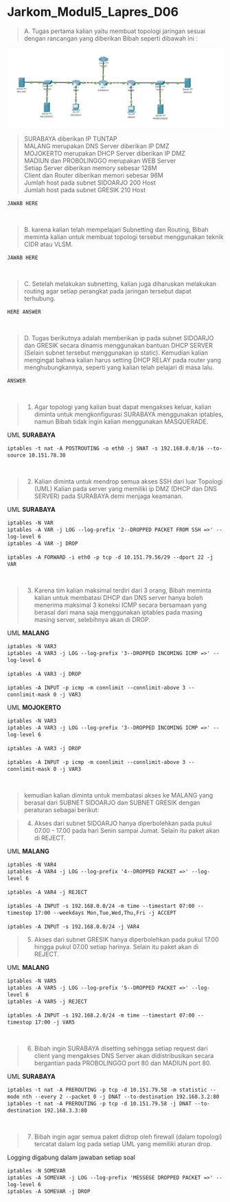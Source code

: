 # Jarkom_Modul5_Lapres_D06

> A. Tugas pertama kalian yaitu membuat topologi jaringan sesuai dengan rancangan yang diberikan
Bibah seperti dibawah ini :

![Topologi](https://github.com/Raferto/Jarkom_Modul5_Lapres_D06/blob/main/Assets/A_1.PNG)

> SURABAYA diberikan IP TUNTAP<br>
MALANG merupakan DNS Server diberikan IP DMZ<br>
MOJOKERTO merupakan DHCP Server diberikan IP DMZ<br>
MADIUN dan PROBOLINGGO merupakan WEB Server<br>
Setiap Server diberikan memory sebesar 128M<br>
Client dan Router diberikan memori sebesar 96M<br>
Jumlah host pada subnet SIDOARJO 200 Host<br>
Jumlah host pada subnet GRESIK 210 Host<br>

```
JAWAB HERE
```

<br>

> B. karena kalian telah mempelajari Subnetting dan Routing, Bibah meminta kalian untuk membuat
topologi tersebut menggunakan teknik CIDR atau VLSM.

```
JAWAB HERE
```

<br>

> C. Setelah melakukan subnetting, kalian
juga diharuskan melakukan routing agar setiap perangkat pada jaringan tersebut dapat terhubung.

```
HERE ANSWER
```

<br>

> D. Tugas berikutnya adalah memberikan ip pada subnet SIDOARJO dan GRESIK secara dinamis
menggunakan bantuan DHCP SERVER (Selain subnet tersebut menggunakan ip static). Kemudian
kalian mengingat bahwa kalian harus setting DHCP RELAY pada router yang menghubungkannya,
seperti yang kalian telah pelajari di masa lalu.

```
ANSWER
```

<br>

> 1. Agar topologi yang kalian buat dapat mengakses keluar, kalian diminta untuk mengkonfigurasi
SURABAYA menggunakan iptables, namun Bibah tidak ingin kalian menggunakan
MASQUERADE.

UML **SURABAYA**

```
iptables -t nat -A POSTROUTING -o eth0 -j SNAT -s 192.168.0.0/16 --to-source 10.151.78.30
```

<br>

> 2. Kalian diminta untuk mendrop semua akses SSH dari luar Topologi (UML) Kalian pada server
yang memiliki ip DMZ (DHCP dan DNS SERVER) pada SURABAYA demi menjaga keamanan.

UML **SURABAYA**

```
iptables -N VAR
iptables -A VAR -j LOG --log-prefix '2--DROPPED PACKET FROM SSH =>' --log-level 6
iptables -A VAR -j DROP

iptables -A FORWARD -i eth0 -p tcp -d 10.151.79.56/29 --dport 22 -j VAR
```

<br>

> 3. Karena tim kalian maksimal terdiri dari 3 orang, Bibah meminta kalian untuk membatasi DHCP
dan DNS server hanya boleh menerima maksimal 3 koneksi ICMP secara bersamaan yang berasal dari
mana saja menggunakan iptables pada masing masing server, selebihnya akan di DROP.

UML **MALANG**

```
iptables -N VAR3
iptables -A VAR3 -j LOG --log-prefix '3--DROPPED INCOMING ICMP =>' --log-level 6

iptables -A VAR3 -j DROP

iptables -A INPUT -p icmp -m connlimit --connlimit-above 3 --connlimit-mask 0 -j VAR3
```

UML **MOJOKERTO**

```
iptables -N VAR3
iptables -A VAR3 -j LOG --log-prefix '3--DROPPED INCOMING ICMP =>' --log-level 6

iptables -A VAR3 -j DROP

iptables -A INPUT -p icmp -m connlimit --connlimit-above 3 --connlimit-mask 0 -j VAR3
```

<br>

> kemudian kalian diminta untuk membatasi akses ke MALANG yang berasal dari SUBNET
SIDOARJO dan SUBNET GRESIK dengan peraturan sebagai berikut:

> 4. Akses dari subnet SIDOARJO hanya diperbolehkan pada pukul 07.00 - 17.00 pada hari Senin sampai Jumat. Selain itu paket akan di REJECT.

UML **MALANG**

```
iptables -N VAR4
iptables -A VAR4 -j LOG --log-prefix '4--DROPPED PACKET =>' --log-level 6

iptables -A VAR4 -j REJECT

iptables -A INPUT -s 192.168.0.0/24 -m time --timestart 07:00 --timestop 17:00 --weekdays Mon,Tue,Wed,Thu,Fri -j ACCEPT

iptables -A INPUT -s 192.168.0.0/24 -j VAR4

```

> 5. Akses dari subnet GRESIK hanya diperbolehkan pada pukul 17.00 hingga pukul 07.00 setiap
harinya. Selain itu paket akan di REJECT.

UML **MALANG**

```
iptables -N VAR5
iptables -A VAR5 -j LOG --log-prefix '5--DROPPED PACKET =>' --log-level 6
iptables -A VAR5 -j REJECT

iptables -A INPUT -s 192.168.2.0/24 -m time --timestart 07:00 --timestop 17:00 -j VAR5

```
<br>

> 6. Bibah ingin SURABAYA disetting sehingga setiap
request dari client yang mengakses DNS Server akan didistribusikan secara bergantian pada
PROBOLINGGO port 80 dan MADIUN port 80.

UML **SURABAYA**

```
iptables -t nat -A PREROUTING -p tcp -d 10.151.79.58 -m statistic --mode nth --every 2 --packet 0 -j DNAT --to-destination 192.168.3.2:80
iptables -t nat -A PREROUTING -p tcp -d 10.151.79.58 -j DNAT --to-destination 192.168.3.3:80
```

<br>

> 7. Bibah ingin agar semua paket didrop oleh firewall (dalam topologi) tercatat dalam log pada setiap UML yang memiliki aturan drop.

Logging digabung dalam jawaban setiap soal

```
iptables -N SOMEVAR
iptables -A SOMEVAR -j LOG --log-prefix 'MESSEGE DROPPED PACKET =>' --log-level 6
iptables -A SOMEVAR -j DROP
```
